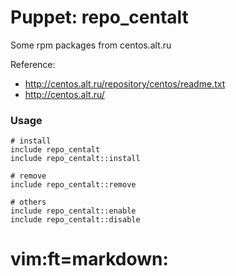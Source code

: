 # Puppet: repo_centalt

Some rpm packages from centos.alt.ru

Reference:
  * http://centos.alt.ru/repository/centos/readme.txt
  * http://centos.alt.ru/


### Usage

    # install
    include repo_centalt
    include repo_centalt::install

    # remove
    include repo_centalt::remove

    # others
    include repo_centalt::enable
    include repo_centalt::disable


# vim:ft=markdown:

